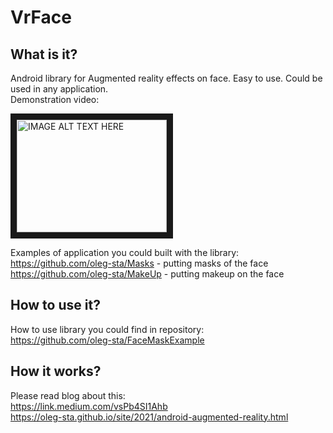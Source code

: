 # VrFace

## What is it?

Android library for Augmented reality effects on face. Easy to use. Could be used in any application.<br/>
Demonstration video:

<a href="http://www.youtube.com/watch?feature=player_embedded&v=tnyJwTl7KT4
" target="_blank"><img src="http://img.youtube.com/vi/tnyJwTl7KT4/0.jpg" 
alt="IMAGE ALT TEXT HERE" width="240" height="180" border="10" /></a>

Examples of application you could built with the library:<br/>
https://github.com/oleg-sta/Masks - putting masks of the face<br/>
https://github.com/oleg-sta/MakeUp - putting makeup on the face

## How to use it?

How to use library you could find in repository:<br/>
https://github.com/oleg-sta/FaceMaskExample


## How it works?

Please read blog about this:<br/>
https://link.medium.com/vsPb4SI1Ahb<br/>
https://oleg-sta.github.io/site/2021/android-augmented-reality.html